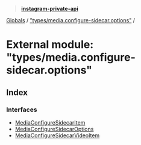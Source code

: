 > **[instagram-private-api](../README.md)**

[Globals](../README.md) / ["types/media.configure-sidecar.options"](_types_media_configure_sidecar_options_.md) /

# External module: "types/media.configure-sidecar.options"

## Index

### Interfaces

* [MediaConfigureSidecarItem](../interfaces/_types_media_configure_sidecar_options_.mediaconfiguresidecaritem.md)
* [MediaConfigureSidecarOptions](../interfaces/_types_media_configure_sidecar_options_.mediaconfiguresidecaroptions.md)
* [MediaConfigureSidecarVideoItem](../interfaces/_types_media_configure_sidecar_options_.mediaconfiguresidecarvideoitem.md)